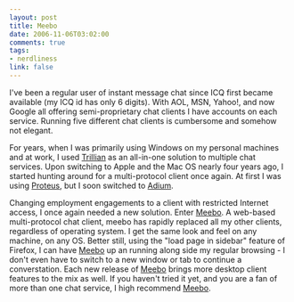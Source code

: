 ```yaml
--- 
layout: post
title: Meebo
date: 2006-11-06T03:02:00
comments: true
tags:
- nerdliness
link: false
---
```

I've been a regular user of instant message chat since ICQ first became available (my ICQ id has only 6 digits). With AOL, MSN, Yahoo!, and now Google all offering semi-proprietary chat clients I have accounts on each service. Running five different chat clients is cumbersome and somehow not elegant.

For years, when I was primarily using Windows on my personal machines and at work, I used <a href="http://www.ceruleanstudios.com/" title="Trillian">Trillian</a> as an all-in-one solution to multiple chat services. Upon switching to Apple and the Mac OS nearly four years ago, I started hunting around for a multi-protocol client once again. At first I was using <a href="http://www.proteusx.org/" title="Proteus">Proteus</a>, but I soon switched to <a href="http://adiumx.com" title="Adium">Adium</a>.

Changing employment engagements to a client with restricted Internet access, I once again needed a new solution. Enter <a href="http://www.meebo.com" title="Meebo">Meebo</a>. A web-based multi-protocol chat client, meebo has rapidly replaced all my other clients, regardless of operating system. I get the same look and feel on any machine, on any OS. Better still, using the "load page in sidebar" feature of Firefox, I can have <a href="http://www.meebo.com" title="Meebo">Meebo</a> up an running along side my regular browsing - I don't even have to switch to a new window or tab to continue a converstation. Each new release of <a href="http://www.meebo.com" title="Meebo">Meebo</a> brings more desktop client features to the mix as well. If you haven't tried it yet, and you are a fan of more than one chat service, I high recommend <a href="http://www.meebo.com" title="Meebo">Meebo</a>.
